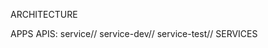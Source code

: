 ARCHITECTURE

APPS
    APIS:
        service/<collection name>/<endpoints>
        service-dev/<collection name>/<endpoints>
        service-test/<collection name>/<endpoints>
SERVICES